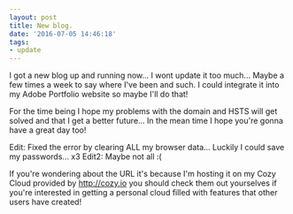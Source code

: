 ```yaml
---
layout: post
title: New blog.
date: '2016-07-05 14:46:18'
tags:
- update
---
```


I got a new blog up and running now... I wont update it too much... Maybe a few times a week to say where I've been and such. I could integrate it into my Adobe Portfolio website so maybe I'll do that!

For the time being I hope my problems with the domain and HSTS will get solved and that I get a better future... In the mean time I hope you're gonna have a great day too!

Edit: Fixed the error by clearing ALL my browser data... Luckily I could save my passwords... x3
Edit2: Maybe not all :(

If you're wondering about the URL it's because I'm hosting it on my Cozy Cloud provided by http://cozy.io you should check them out yourselves if you're interested in getting a personal cloud filled with features that other users have created!